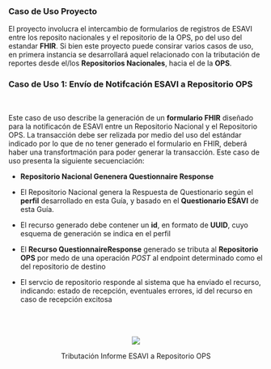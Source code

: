 ### Caso de Uso Proyecto

El proyecto involucra el intercambio de formularios de registros de ESAVI entre los reposito nacionales y el repositorio de la OPS, po del uso del estandar **FHIR**. Si bien este proyecto puede consirar varios casos de uso, en primera instancia se desarrollará aquel relacionado con la tributación de reportes desde el/los **Repositorios Nacionales**, hacia el de la **OPS**.

### Caso de Uso 1: Envío de Notifcación ESAVI a Repositorio OPS
<br>

Este caso de uso describe la generación de un **formulario FHIR** diseñado para la notificacón de ESAVI entre un Repositorio Nacional y el Repositorio OPS. La transacción debe ser relizada por medio del uso del estándar indicado por lo que de no tener generado el formulario en FHIR, deberá haber una transfortmación para poder generar la transacción. Este caso de uso presenta la siguiente secuenciación:
<br>

* **Repositorio Nacional Genenera Questionnaire Response** 

*  El Repositorio Nacional genera la Respuesta de Questionario según el **perfil** desarrollado en esta Guía, y basado en el **Questionario ESAVI** de esta Guía.
*  El recurso generado debe contener un **id**, en formato de **UUID**, cuyo esquema de generación se indica en el perfil
*  El **Recurso QuestionnaireResponse** generado se tributa al **Repositorio OPS** por medo de una operación *POST* al endpoint determinado como el del repositorio de destino
* El servcio de repositorio responde al sistema que ha enviado el recurso, indicando: estado de recepción, eventuales errores, id del recurso en caso de recepción excitosa
<br>


<br>
<br>


<div align="center">
  <img src="CU1ESAVI.png"> 
  <p>Tributación Informe ESAVI a Repositorio OPS</p>
</div>

<br>


